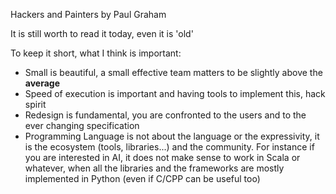 Hackers and Painters by Paul Graham

It is still worth to read it today, even it is 'old'

To keep it short, what I think is important:
- Small is beautiful, a small effective team matters to be slightly above the **average**
- Speed of execution is important and having tools to implement this, hack spirit
- Redesign is fundamental, you are confronted to the users and to the ever changing specification
- Programming Language is not about the language or the expressivity, it is the ecosystem (tools, libraries...) and the community. For instance if you are interested in AI, it does not make sense to work in Scala or whatever, when all the libraries and the frameworks are mostly implemented in Python (even if C/CPP can be useful too)



